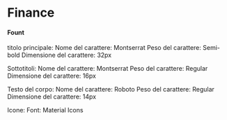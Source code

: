 # Finance


#### Fount 
titolo principale:
    Nome del carattere: Montserrat
    Peso del carattere: Semi-bold
    Dimensione del carattere: 32px

Sottotitoli:
    Nome del carattere: Montserrat
    Peso del carattere: Regular
    Dimensione del carattere: 16px

Testo del corpo:
    Nome del carattere: Roboto
    Peso del carattere: Regular
    Dimensione del carattere: 14px

Icone:
    Font: Material Icons
